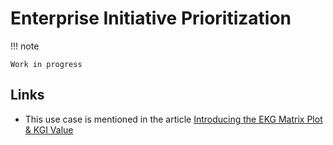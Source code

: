 # Enterprise Initiative Prioritization

!!! note

    Work in progress

## Links

- This use case is mentioned in the article 
  [Introducing the EKG Matrix Plot & KGI Value](https://maturity-model.ekgf.org/article/introducing-kgi/)

